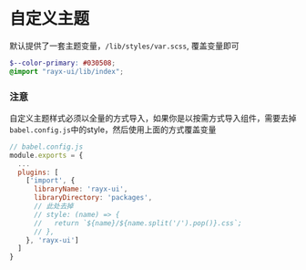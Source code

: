 # 自定义主题

默认提供了一套主题变量，```/lib/styles/var.scss```, 覆盖变量即可

```scss
$--color-primary: #030508;
@import "rayx-ui/lib/index";
```

### 注意

自定义主题样式必须以全量的方式导入，如果你是以按需方式导入组件，需要去掉```babel.config.js```中的style，然后使用上面的方式覆盖变量

```js
// babel.config.js
module.exports = {
  ...
  plugins: [
    ['import', {
      libraryName: 'rayx-ui',
      libraryDirectory: 'packages',
      // 此处去掉
      // style: (name) => {
      //   return `${name}/${name.split('/').pop()}.css`;
      // },
    }, 'rayx-ui']
  ]
}
```

